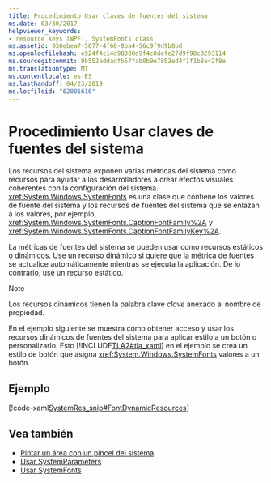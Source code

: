 ```yaml
---
title: Procedimiento Usar claves de fuentes del sistema
ms.date: 03/30/2017
helpviewer_keywords:
- resource keys [WPF], SystemFonts class
ms.assetid: 036ebea7-5677-4f60-8ba4-56c9f9d9b8bd
ms.openlocfilehash: e924f4c14d98380d9f4c0defe27d9f98c3293114
ms.sourcegitcommit: 9b552addadfb57fab0b9e7852ed4f1f1b8a42f8e
ms.translationtype: MT
ms.contentlocale: es-ES
ms.lasthandoff: 04/23/2019
ms.locfileid: "62001616"
---
```

# <a name="how-to-use-system-fonts-keys"></a>Procedimiento Usar claves de fuentes del sistema
Los recursos del sistema exponen varias métricas del sistema como recursos para ayudar a los desarrolladores a crear efectos visuales coherentes con la configuración del sistema. <xref:System.Windows.SystemFonts> es una clase que contiene los valores de fuente del sistema y los recursos de fuentes del sistema que se enlazan a los valores, por ejemplo, <xref:System.Windows.SystemFonts.CaptionFontFamily%2A> y <xref:System.Windows.SystemFonts.CaptionFontFamilyKey%2A>.  
  
 La métricas de fuentes del sistema se pueden usar como recursos estáticos o dinámicos. Use un recurso dinámico si quiere que la métrica de fuentes se actualice automáticamente mientras se ejecuta la aplicación. De lo contrario, use un recurso estático.  
  
> [!NOTE]
>  Los recursos dinámicos tienen la palabra clave *clave* anexado al nombre de propiedad.  
  
 En el ejemplo siguiente se muestra cómo obtener acceso y usar los recursos dinámicos de fuentes del sistema para aplicar estilo a un botón o personalizarlo. Esto [!INCLUDE[TLA2#tla_xaml](../../../../includes/tla2sharptla-xaml-md.md)] en el ejemplo se crea un estilo de botón que asigna <xref:System.Windows.SystemFonts> valores a un botón.  
  
## <a name="example"></a>Ejemplo  
 [!code-xaml[SystemRes_snip#FontDynamicResources](~/samples/snippets/csharp/VS_Snippets_Wpf/SystemRes_snip/CSharp/MyApp.xaml#fontdynamicresources)]  
  
## <a name="see-also"></a>Vea también

- [Pintar un área con un pincel del sistema](../graphics-multimedia/how-to-paint-an-area-with-a-system-brush.md)
- [Usar SystemParameters](how-to-use-systemparameters.md)
- [Usar SystemFonts](how-to-use-systemfonts.md)
